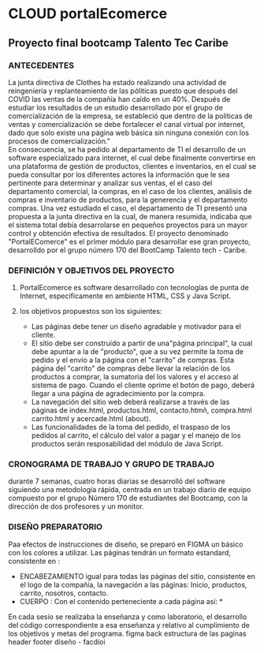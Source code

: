 #  CLOUD portalEcomerce 
## Proyecto final bootcamp  Talento Tec Caribe
### ANTECEDENTES		

La junta directiva de Clothes ha estado realizando una actividad de reingenieria y replanteamiento de las póliticas  puesto que después del COVID las ventas de la compañía han caído en un 40%. 
Después de estudiar los resultados de un estudio desarrollado por el grupo de comercialización de la empresa, se estableció que dentro de la políticas de ventas y comercialización se debe  fortalecer el canal virtual por internet, dado que solo existe una página web básica sin ninguna conexión con los procesos de comercialización."							
En consecuencia, se ha pedido al departamento de TI el desarrollo de un software especializado para internet, el cual debe finalmente convertirse en una plataforma de gestión de productos, clientes e inventarios, en el cual se pueda consultar por los diferentes actores la información que le sea pertinente para determinar y analizar sus ventas, el el caso del departamento comercial, la compras, en el caso de los clientes, análisis de compras e inventario de productos, para la generencia y el departamento compras.
Una vez estudiado el caso, el departamento de TI presentó una propuesta a la junta directiva en la cual, de manera resumida, indicaba que el sistema total  debía desarrolarse  en pequeños proyectos para un mayor control y obtención efectiva de resultados. 
El proyecto denominado "PortalEComerce" es el primer módulo para desarrollar ese gran proyecto, desarrolldo por el grupo número 170 del BootCamp Talento tech - Caribe.

### DEFINICIÓN Y OBJETIVOS  DEL PROYECTO

1. PortalEcomerce es software desarrollado con tecnologías de punta de Internet, especificamente en ambiente HTML, CSS y Java Script.
   
2. los objetivos propuestos son los siguientes:
    - Las páginas debe tener un diseño agradable y motivador para el cliente. 
    - El sitio debe ser construído a partir de  una"página principal", la cual debe apuntar a la de "producto", que a su vez permite la toma de pedido y el envío a la página con el "carrito" de compras. Esta página del "carrito" de compras debe llevar la           relación de los productos a comprar, la sumatoria del los valores y el acceso al sistema de pago. Cuando el cliente oprime el botón de pago, deberá llegar a una página de agradecimiento por la compra.
    - La navegación del sitio web deberá realizarse a través de las páginas de index.html, productos.html, contacto.htmñ, compra.html carrito.html y acercade.html (about).
    - Las funcionalidades de la toma del pedido, el traspaso de los pedidos al carrito, el cálculo del valor a pagar y el manejo de los productos serán resposabilidad del módulo de Java Script.
  
### CRONOGRAMA DE TRABAJO Y GRUPO DE TRABAJO

durante 7 semanas, cuatro horas diarias se  desarrolló del software siguiendo una metodología rápida, centrada en un trabajo diario de equipo  compuesto por el grupo  Número 170 de estudiantes del Bootcamp,  con la dirección de dos profesores y un monitor.

### DISEÑO PREPARATORIO

Paa efectos de instrucciones de diseño, se preparó en FIGMA un básico con los colores a utilizar. Las páginas tendrán un formato estandard, consistente en :
- ENCABEZAMIENTO igual para todas las páginas del sitio, consistente en el logo de la compañía, la navegación a las páginas: Inicio, productos, carrito, nosotros, contacto.
- CUERPO : Con el contenido perteneciente a cada página así:
  * 

En cada sesío se realizaba la enseñanza y como laboratorio, el desarrollo del código correspondiente a esa enseñanza y relativo al cumplimiento de los objetivos y metas del programa.
figma
back
estructura de las paginas header footer
diseño - facdioi
